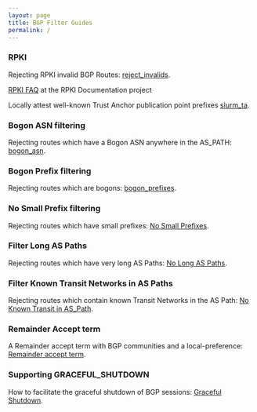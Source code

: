 ```yaml
---
layout: page
title: BGP Filter Guides
permalink: /
---
```


### RPKI

Rejecting RPKI invalid BGP Routes: [reject_invalids](/guides/reject_invalids).

[RPKI FAQ](https://rpki.readthedocs.io/en/latest/about/faq.html) at the RPKI Documentation project

Locally attest well-known Trust Anchor publication point prefixes [slurm_ta](/guides/slurm_ta/).

### Bogon ASN filtering

Rejecting routes which have a Bogon ASN anywhere in the AS_PATH: [bogon_asn](/guides/bogon_asns/).

### Bogon Prefix filtering

Rejecting routes which are bogons: [bogon_prefixes](/guides/bogon_prefixes/).

### No Small Prefix filtering

Rejecting routes which have small prefixes: [No Small Prefixes](/guides/small_prefixes/).

### Filter Long AS Paths

Rejecting routes which have very long AS Paths: [No Long AS Paths](/guides/long_paths/).

### Filter Known Transit Networks in AS Paths

Rejecting routes which contain known Transit Networks in the AS Path: [No Known Transit in AS_Path](/guides/no_transit_leaks/).

### Remainder Accept term

A Remainder accept term with BGP communities and a local-preference: [Remainder accept term](/guides/remainder_accept/).

### Supporting GRACEFUL_SHUTDOWN

How to facilitate the graceful shutdown of BGP sessions: [Graceful Shutdown](/guides/graceful_shutdown/).
